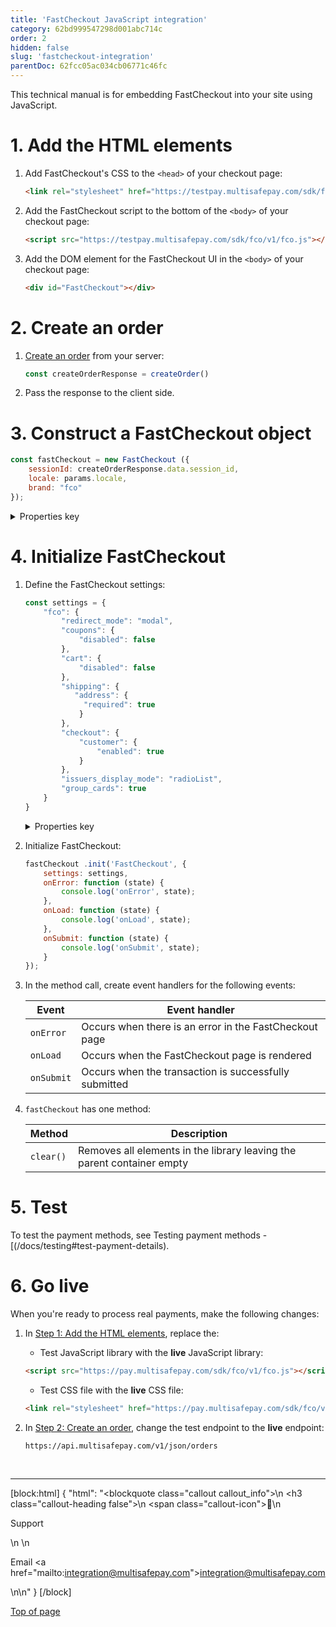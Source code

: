 ```yaml
---
title: 'FastCheckout JavaScript integration'
category: 62bd999547298d001abc714c
order: 2
hidden: false
slug: 'fastcheckout-integration'
parentDoc: 62fcc05ac034cb06771c46fc
---
```


This technical manual is for embedding FastCheckout into your site using JavaScript.

# 1. Add the HTML elements

1. Add FastCheckout's CSS to the `<head>` of your checkout page:  
    ```html
    <link rel="stylesheet" href="https://testpay.multisafepay.com/sdk/fco/v1/fco.css">
    ```

2. Add the FastCheckout script to the bottom of the `<body>` of your checkout page:  
    ```html
    <script src="https://testpay.multisafepay.com/sdk/fco/v1/fco.js"></script>
    ```

3. Add the DOM element for the FastCheckout UI in the `<body>` of your checkout page:
    ```html
    <div id="FastCheckout"></div>
    ```

# 2. Create an order

1. [Create an order](/reference/createorder/) from your server:

   ```javascript
   const createOrderResponse = createOrder()
   ```

2. Pass the response to the client side. 

# 3. Construct a FastCheckout object

   ```javascript
   const fastCheckout = new FastCheckout ({
       sessionId: createOrderResponse.data.session_id,
       locale: params.locale,
       brand: "fco"
   });
   ```

   <details id="construct-properties">
   <summary>Properties key</summary>
   <br>

   | Key | Required | Value |
   |---|---|---|
   | `brand` | No | Applies the default FastCheckout styling <br> Set to `fco` |
   | `locale` | No | Sets the language of the FastCheckout page <br> Format: <a href="https://en.wikipedia.org/wiki/ISO_3166-1_alpha-2" target="_blank">ISO-3166-1 alpha-2</a> <i class="fa fa-external-link" style="font-size:12px;color:#8b929e"></i> <br> Supported languages: `DE`, `EN`, `ES`, `FR`, `IT`, `NL` |   
   | `sessionId` | Yes | The identifier of the MultiSafepay session |
   <br>

</details>

# 4. Initialize FastCheckout

1. Define the FastCheckout settings:

   ```javascript
   const settings = {
       "fco": {   
           "redirect_mode": "modal",
           "coupons": {
               "disabled": false
           },
           "cart": {
               "disabled": false
           },
           "shipping": {
              "address": {
                "required": true
               }
           },
           "checkout": {
               "customer": {
                   "enabled": true
               }
           },
           "issuers_display_mode": "radioList",
           "group_cards": true
       }
   }
   ```

   <details id="initialize-properties">
   <summary>Properties key</summary>
   <br>

    All properties are **optional**.

   | Key | Value |
   |---|---|
   | `cart.disabled` | Whether to display the shopping cart summary on the FastCheckout page: <br> - `true`: Hides the shopping cart <br> - `false` (default): Displays the shopping cart |
   | `checkout.customer.enabled` | Whether to display the billing element on the FastCheckout page: <br> - `true`: Displays billing element <br> - `false` (default): Hides billing element |
   | `coupons.disabled` | Whether to display available gift cards in the payment element: <br> - `true`: Hides gift cards <br> - `false` (default): Displays gift cards |
   | `group_cards` | Whether to bundle available credit cards into a single gateway: <br> - `true` (recommended): Displays a single credit card gateway <br>- `false` (default): Displays all available credit cards as separate options  |
   | `issuers_display_mode` | How to display available <<glossary:issuers>>: <br> - `list`: Displays issuers in a list with logos <br> - `select`: Displays issuers in a dropdown list, without logos <br> - `select-button` (default): Displays issuers as buttons with logos  |
   | `redirect_mode` | How to redirect the customer to the issuer: <br> - `modal`: Displays the issuer page as a modal window over the FastCheckout page <br> - `redirect` (default): Redirects to the issuer page in the current browser tab |
   | `shipping.address.required` | Whether to display the shipping element on the FastCheckout page: <br> - `true`: Displays the shipping element <br> - `false` (default): Hides the shipping element |
   <br>

   </details>

2. Initialize FastCheckout:

   ```javascript
   fastCheckout .init('FastCheckout', {
       settings: settings,
       onError: function (state) {
           console.log('onError', state);
       },
       onLoad: function (state) {
           console.log('onLoad', state);
       },
       onSubmit: function (state) {
           console.log('onSubmit', state);
       }
   });
   ```

3. In the method call, create event handlers for the following events: 

   | Event | Event handler |
   |---|---|
   |`onError`| Occurs when there is an error in the FastCheckout page |
   |`onLoad`| Occurs when the FastCheckout page is rendered |
   |`onSubmit`| Occurs when the transaction is successfully submitted |

4. `fastCheckout` has one method:

   | Method | Description |
   |---|---|
   | `clear()` | Removes all elements in the library leaving the parent container empty |

# 5. Test

To test the payment methods, see Testing payment methods - [(/docs/testing#test-payment-details).

# 6. Go live

When you're ready to process real payments, make the following changes:

1. In [Step 1: Add the HTML elements](#1-add-the-html-elements), replace the:
   - Test JavaScript library with the **live** JavaScript library:
    ```html
    <script src="https://pay.multisafepay.com/sdk/fco/v1/fco.js"></script>
    ```

    - Test CSS file with the **live** CSS file:
    ```html
    <link rel="stylesheet" href="https://pay.multisafepay.com/sdk/fco/v1/fco.css">
    ```

2. In [Step 2: Create an order](#2-create-an-order), change the test endpoint to the **live** endpoint:
    ```
    https://api.multisafepay.com/v1/json/orders
    ```

<br>

---

[block:html]
{
  "html": "<blockquote class=\"callout callout_info\">\n    <h3 class=\"callout-heading false\">\n        <span class=\"callout-icon\">💬</span>\n        <p>Support</p>\n    </h3>\n    <p>Email <a href=\"mailto:integration@multisafepay.com\">integration@multisafepay.com</a></p>\n</blockquote>\n"
}
[/block]

[Top of page](#)